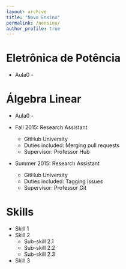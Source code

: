 ```yaml
---
layout: archive
title: "Novo Ensino"
permalink: /nensino/
author_profile: true
---
```




Eletrônica de Potência
======
* Aula0 - 

Álgebra Linear
======
* Aula0 - 

* Fall 2015: Research Assistant
  * GitHub University
  * Duties included: Merging pull requests
  * Supervisor: Professor Hub

* Summer 2015: Research Assistant
  * GitHub University
  * Duties included: Tagging issues
  * Supervisor: Professor Git
  
Skills
======
* Skill 1
* Skill 2
  * Sub-skill 2.1
  * Sub-skill 2.2
  * Sub-skill 2.3
* Skill 3

